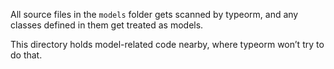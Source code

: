 All source files in the `models` folder gets scanned by typeorm, and any classes
defined in them get treated as models.

This directory holds model-related code nearby, where typeorm won’t try to do
that.
